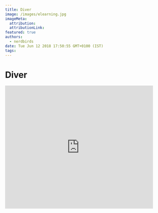 ```yaml
---
title: Diver
image: /images/elearning.jpg
imageMeta:
  attribution:
  attributionLink:
featured: true
authors:
  - nerdbirds
date: Tue Jun 12 2018 17:50:55 GMT+0100 (IST)
tags:
---
```

<h1>Diver</h1>

<iframe src="https://scratch.mit.edu/projects/406490495/embed" allowtransparency="true" width="485" height="402" frameborder="0" scrolling="no" allowfullscreen></iframe>